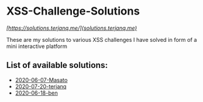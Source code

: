 # XSS-Challenge-Solutions
*[https://solutions.terjanq.me/](solutions.terjanq.me)*  


These are my solutions to various XSS challenges I have solved in form of a mini interactive platform

## List of available solutions:
* [2020-06-07-Masato](https://solutions.terjanq.me/2020-06-07-Masato/index.html)
* [2020-07-20-terjanq](https://solutions.terjanq.me/2020-07-20-terjanq/index.html)
* [2020-06-18-ben](http://solutions.terjanq.me/2020-06-18-ben/index.html)
